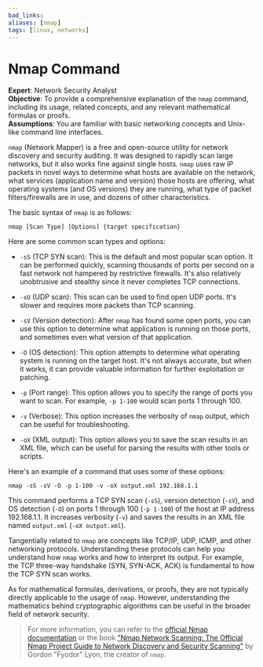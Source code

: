 ```yaml
---
bad_links: 
aliases: [nmap]
tags: [linux, networks]
---
```

# Nmap Command
**Expert**: Network Security Analyst  
**Objective**: To provide a comprehensive explanation of the `nmap` command, including its usage, related concepts, and any relevant mathematical formulas or proofs.  
**Assumptions**: You are familiar with basic networking concepts and Unix-like command line interfaces. 

`nmap` (Network Mapper) is a free and open-source utility for network discovery and security auditing. It was designed to rapidly scan large networks, but it also works fine against single hosts. `nmap` uses raw IP packets in novel ways to determine what hosts are available on the network, what services (application name and version) those hosts are offering, what operating systems (and OS versions) they are running, what type of packet filters/firewalls are in use, and dozens of other characteristics.

The basic syntax of `nmap` is as follows:

```
nmap [Scan Type] [Options] {target specification}
```

Here are some common scan types and options:

- `-sS` (TCP SYN scan): This is the default and most popular scan option. It can be performed quickly, scanning thousands of ports per second on a fast network not hampered by restrictive firewalls. It's also relatively unobtrusive and stealthy since it never completes TCP connections.

- `-sU` (UDP scan): This scan can be used to find open UDP ports. It's slower and requires more packets than TCP scanning.

- `-sV` (Version detection): After `nmap` has found some open ports, you can use this option to determine what application is running on those ports, and sometimes even what version of that application.

- `-O` (OS detection): This option attempts to determine what operating system is running on the target host. It's not always accurate, but when it works, it can provide valuable information for further exploitation or patching.

- `-p` (Port range): This option allows you to specify the range of ports you want to scan. For example, `-p 1-100` would scan ports 1 through 100.

- `-v` (Verbose): This option increases the verbosity of `nmap` output, which can be useful for troubleshooting.

- `-oX` (XML output): This option allows you to save the scan results in an XML file, which can be useful for parsing the results with other tools or scripts.

Here's an example of a command that uses some of these options:

```
nmap -sS -sV -O -p 1-100 -v -oX output.xml 192.168.1.1
```

This command performs a TCP SYN scan (`-sS`), version detection (`-sV`), and OS detection (`-O`) on ports 1 through 100 (`-p 1-100`) of the host at IP address 192.168.1.1. It increases verbosity (`-v`) and saves the results in an XML file named `output.xml` (`-oX output.xml`).

Tangentially related to `nmap` are concepts like TCP/IP, UDP, ICMP, and other networking protocols. Understanding these protocols can help you understand how `nmap` works and how to interpret its output. For example, the TCP three-way handshake (SYN, SYN-ACK, ACK) is fundamental to how the TCP SYN scan works.

As for mathematical formulas, derivations, or proofs, they are not typically directly applicable to the usage of `nmap`. However, understanding the mathematics behind cryptographic algorithms can be useful in the broader field of network security.

> For more information, you can refer to the [official Nmap documentation](https://nmap.org/book/man.html) or the book ["Nmap Network Scanning: The Official Nmap Project Guide to Network Discovery and Security Scanning"](https://nmap.org/book/) by Gordon "Fyodor" Lyon, the creator of `nmap`.